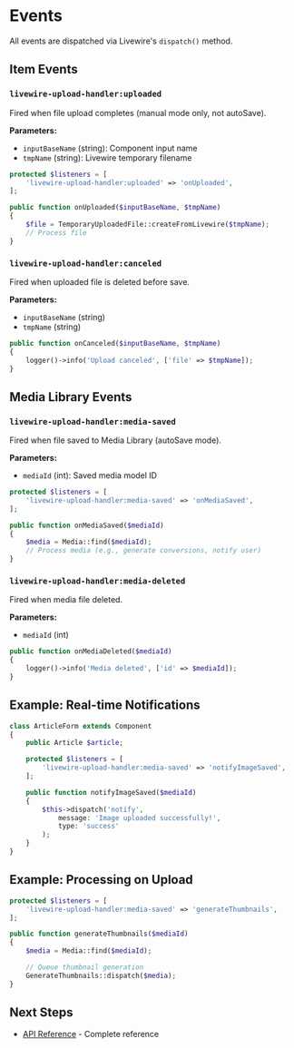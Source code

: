 # Events

All events are dispatched via Livewire's `dispatch()` method.

## Item Events

### `livewire-upload-handler:uploaded`

Fired when file upload completes (manual mode only, not autoSave).

**Parameters:**
- `inputBaseName` (string): Component input name
- `tmpName` (string): Livewire temporary filename

```php
protected $listeners = [
    'livewire-upload-handler:uploaded' => 'onUploaded',
];

public function onUploaded($inputBaseName, $tmpName)
{
    $file = TemporaryUploadedFile::createFromLivewire($tmpName);
    // Process file
}
```

### `livewire-upload-handler:canceled`

Fired when uploaded file is deleted before save.

**Parameters:**
- `inputBaseName` (string)
- `tmpName` (string)

```php
public function onCanceled($inputBaseName, $tmpName)
{
    logger()->info('Upload canceled', ['file' => $tmpName]);
}
```

## Media Library Events

### `livewire-upload-handler:media-saved`

Fired when file saved to Media Library (autoSave mode).

**Parameters:**
- `mediaId` (int): Saved media model ID

```php
protected $listeners = [
    'livewire-upload-handler:media-saved' => 'onMediaSaved',
];

public function onMediaSaved($mediaId)
{
    $media = Media::find($mediaId);
    // Process media (e.g., generate conversions, notify user)
}
```

### `livewire-upload-handler:media-deleted`

Fired when media file deleted.

**Parameters:**
- `mediaId` (int)

```php
public function onMediaDeleted($mediaId)
{
    logger()->info('Media deleted', ['id' => $mediaId]);
}
```

## Example: Real-time Notifications

```php
class ArticleForm extends Component
{
    public Article $article;

    protected $listeners = [
        'livewire-upload-handler:media-saved' => 'notifyImageSaved',
    ];

    public function notifyImageSaved($mediaId)
    {
        $this->dispatch('notify',
            message: 'Image uploaded successfully!',
            type: 'success'
        );
    }
}
```

## Example: Processing on Upload

```php
protected $listeners = [
    'livewire-upload-handler:media-saved' => 'generateThumbnails',
];

public function generateThumbnails($mediaId)
{
    $media = Media::find($mediaId);

    // Queue thumbnail generation
    GenerateThumbnails::dispatch($media);
}
```

## Next Steps

- [API Reference](api-reference.md) - Complete reference
